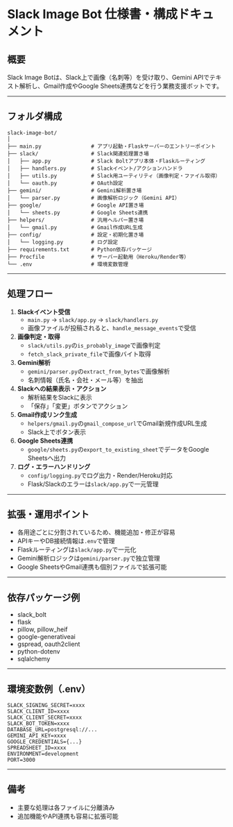 # Slack Image Bot 仕様書・構成ドキュメント

## 概要
Slack Image Botは、Slack上で画像（名刺等）を受け取り、Gemini APIでテキスト解析し、Gmail作成やGoogle Sheets連携などを行う業務支援ボットです。

---

## フォルダ構成

```
slack-image-bot/
│
├── main.py                # アプリ起動・Flaskサーバーのエントリーポイント
├── slack/                 # Slack関連処理置き場
│   ├── app.py             # Slack Boltアプリ本体・Flaskルーティング
│   ├── handlers.py        # Slackイベント/アクションハンドラ
│   ├── utils.py           # Slack用ユーティリティ（画像判定・ファイル取得）
│   └── oauth.py           # OAuth設定
├── gemini/                # Gemini解析置き場
│   └── parser.py          # 画像解析ロジック（Gemini API）
├── google/                # Google API置き場
│   └── sheets.py          # Google Sheets連携
├── helpers/               # 汎用ヘルパー置き場
│   └── gmail.py           # Gmail作成URL生成
├── config/                # 設定・初期化置き場
│   └── logging.py         # ログ設定
├── requirements.txt       # Python依存パッケージ
├── Procfile               # サーバー起動用（Heroku/Render等）
└── .env                   # 環境変数管理
```

---

## 処理フロー

1. **Slackイベント受信**
    - `main.py` → `slack/app.py` → `slack/handlers.py`
    - 画像ファイルが投稿されると、`handle_message_events`で受信
2. **画像判定・取得**
    - `slack/utils.py`の`is_probably_image`で画像判定
    - `fetch_slack_private_file`で画像バイト取得
3. **Gemini解析**
    - `gemini/parser.py`の`extract_from_bytes`で画像解析
    - 名刺情報（氏名・会社・メール等）を抽出
4. **Slackへの結果表示・アクション**
    - 解析結果をSlackに表示
    - 「保存」「変更」ボタンでアクション
5. **Gmail作成リンク生成**
    - `helpers/gmail.py`の`gmail_compose_url`でGmail新規作成URL生成
    - Slack上でボタン表示
6. **Google Sheets連携**
    - `google/sheets.py`の`export_to_existing_sheet`でデータをGoogle Sheetsへ出力
7. **ログ・エラーハンドリング**
    - `config/logging.py`でログ出力・Render/Heroku対応
    - Flask/Slackのエラーは`slack/app.py`で一元管理

---

## 拡張・運用ポイント
- 各用途ごとに分割されているため、機能追加・修正が容易
- APIキーやDB接続情報は`.env`で管理
- Flaskルーティングは`slack/app.py`で一元化
- Gemini解析ロジックは`gemini/parser.py`で独立管理
- Google SheetsやGmail連携も個別ファイルで拡張可能

---

## 依存パッケージ例
- slack_bolt
- flask
- pillow, pillow_heif
- google-generativeai
- gspread, oauth2client
- python-dotenv
- sqlalchemy

---

## 環境変数例（.env）
```
SLACK_SIGNING_SECRET=xxxx
SLACK_CLIENT_ID=xxxx
SLACK_CLIENT_SECRET=xxxx
SLACK_BOT_TOKEN=xxxx
DATABASE_URL=postgresql://...
GEMINI_API_KEY=xxxx
GOOGLE_CREDENTIALS={...}
SPREADSHEET_ID=xxxx
ENVIRONMENT=development
PORT=3000
```

---

## 備考
- 主要な処理は各ファイルに分離済み
- 追加機能やAPI連携も容易に拡張可能
